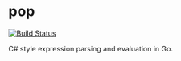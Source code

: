 # pop

[![Build Status](https://travis-ci.com/ehotinger/pop.svg?branch=master)](https://travis-ci.com/ehotinger/pop)

C# style expression parsing and evaluation in Go.